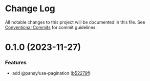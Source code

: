 # Change Log

All notable changes to this project will be documented in this file.
See [Conventional Commits](https://conventionalcommits.org) for commit guidelines.

# 0.1.0 (2023-11-27)


### Features

* add @pansy/use-pagination ([b52279f](https://github.com/pansyjs/react-hooks/commit/b52279fddeb83ca9ca3ef1713b305efd03ce55c2))
